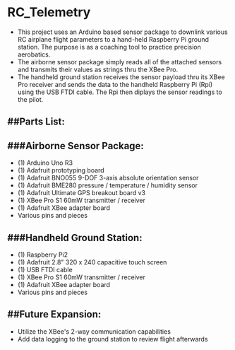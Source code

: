 RC_Telemetry
============

* This project uses an Arduino based sensor package to downlink various RC airplane flight parameters to a hand-held Raspberry Pi ground station.  The purpose is as a coaching tool to practice precision aerobatics.
* The airborne sensor package simply reads all of the attached sensors and transmits their values as strings thru the XBee Pro.
* The handheld ground station receives the sensor payload thru its XBee Pro receiver and sends the data to the handheld Raspberry Pi (Rpi) using the USB FTDI cable.  The Rpi then diplays the sensor readings to the pilot.

##Parts List:
-------------

###Airborne Sensor Package:
---------------------------
* (1) Arduino Uno R3
* (1) Adafruit prototyping board
* (1) Adafruit BNO055 9-DOF 3-axis absolute orientation sensor
* (1) Adafruit BME280 pressure / temperature / humidity sensor
* (1) Adafruit Ultimate GPS breakout board v3
* (1) XBee Pro S1 60mW transmitter / receiver
* (1) Adafruit XBee adapter board
* Various pins and pieces

###Handheld Ground Station:
---------------------------
* (1) Raspberry Pi2
* (1) Adafruit 2.8" 320 x 240 capacitive touch screen
* (1) USB FTDI cable
* (1) XBee Pro S1 60mW transmitter / receiver
* (1) Adafruit XBee adapter board
* Various pins and pieces

##Future Expansion:
-------------------
* Utilize the XBee's 2-way communication capabilities
* Add data logging to the ground station to review flight afterwards